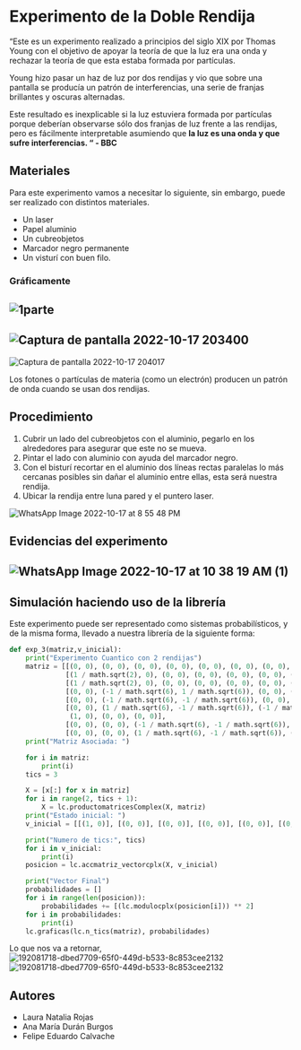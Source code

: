# Experimento de la Doble Rendija

“Este es un experimento realizado a principios del siglo XIX por Thomas Young con el objetivo de apoyar la teoría de que la luz era una onda y rechazar la teoría de que esta estaba formada por partículas. 

Young hizo pasar un haz de luz por dos rendijas y vio que sobre una pantalla se producía un patrón de interferencias, una serie de franjas brillantes y oscuras alternadas.

Este resultado es inexplicable si la luz estuviera formada por partículas porque deberían observarse sólo dos franjas de luz frente a las rendijas, pero es fácilmente interpretable asumiendo que **la luz es una onda y que sufre interferencias. “ - BBC**

## Materiales
Para este experimento vamos a necesitar lo siguiente, sin embargo, puede ser realizado con distintos materiales.

- Un laser
- Papel aluminio
- Un cubreobjetos
- Marcador negro permanente
- Un visturí con buen filo.

### Gráficamente
![1parte](https://user-images.githubusercontent.com/87900830/196315329-abe8807d-87b8-46f9-b5c6-2f20ade32a11.png)
---
![Captura de pantalla 2022-10-17 203400](https://user-images.githubusercontent.com/87900830/196315346-b17f9186-8095-4438-b239-da40e34f838c.png)
---
![Captura de pantalla 2022-10-17 204017](https://user-images.githubusercontent.com/87900830/196315366-2c7f9e13-0be6-46be-8a02-d23e1ad76320.png)

Los fotones o partículas de materia (como un electrón) producen un patrón de onda cuando se usan dos rendijas.

## Procedimiento

1. Cubrir un lado del cubreobjetos con el aluminio, pegarlo en los alrededores para asegurar que este no se mueva.
2. Pintar el lado con aluminio con ayuda del marcador negro.
3. Con el bisturí recortar en el aluminio dos líneas rectas paralelas lo más cercanas posibles sin dañar el aluminio entre ellas, esta será nuestra rendija.
4. Ubicar la rendija entre luna pared y el puntero laser.

![WhatsApp Image 2022-10-17 at 8 55 48 PM](https://user-images.githubusercontent.com/87900830/196317822-ce1f9d20-b7ed-46b1-b9da-8b7e57fa6cdc.jpeg)

## Evidencias del experimento
![WhatsApp Image 2022-10-17 at 10 38 19 AM (1)](https://user-images.githubusercontent.com/87900830/196315608-a1fedb9f-4648-4069-be7a-792ac17f2096.jpeg)
---
## Simulación haciendo uso de la librería
Este experimento puede ser representado como sistemas probabilísticos, y de la misma forma, llevado a nuestra librería de la siguiente forma:

```python
def exp_3(matriz,v_inicial):
    print("Experimento Cuantico con 2 rendijas")
    matriz = [[(0, 0), (0, 0), (0, 0), (0, 0), (0, 0), (0, 0), (0, 0), (0, 0)],
              [(1 / math.sqrt(2), 0), (0, 0), (0, 0), (0, 0), (0, 0), (0, 0), (0, 0), (0, 0)],
              [(1 / math.sqrt(2), 0), (0, 0), (0, 0), (0, 0), (0, 0), (0, 0), (0, 0), (0, 0)],
              [(0, 0), (-1 / math.sqrt(6), 1 / math.sqrt(6)), (0, 0), (1, 0), (0, 0), (0, 0), (0, 0), (0, 0)],
              [(0, 0), (-1 / math.sqrt(6), -1 / math.sqrt(6)), (0, 0), (0, 0), (1, 0), (0, 0), (0, 0), (0, 0)],
              [(0, 0), (1 / math.sqrt(6), -1 / math.sqrt(6)), (-1 / math.sqrt(6), 1 / math.sqrt(6)), (0, 0), (0, 0),
               (1, 0), (0, 0), (0, 0)],
              [(0, 0), (0, 0), (-1 / math.sqrt(6), -1 / math.sqrt(6)), (0, 0), (0, 0), (0, 0), (1, 0), (0, 0)],
              [(0, 0), (0, 0), (1 / math.sqrt(6), -1 / math.sqrt(6)), (0, 0), (0, 0), (0, 0), (0, 0), (1, 0)]]
    print("Matriz Asociada: ")

    for i in matriz:
        print(i)
    tics = 3

    X = [x[:] for x in matriz]
    for i in range(2, tics + 1):
        X = lc.productomatricesComplex(X, matriz)
    print("Estado inicial: ")
    v_inicial = [[(1, 0)], [(0, 0)], [(0, 0)], [(0, 0)], [(0, 0)], [(0, 0)], [(0, 0)], [(0, 0)]]

    print("Numero de tics:", tics)
    for i in v_inicial:
        print(i)
    posicion = lc.accmatriz_vectorcplx(X, v_inicial)

    print("Vector Final")
    probabilidades = []
    for i in range(len(posicion)):
        probabilidades += [(lc.modulocplx(posicion[i])) ** 2]
    for i in probabilidades:
        print(i)
    lc.graficas(lc.n_tics(matriz), probabilidades)
```
Lo que nos va a retornar,
![192081718-dbed7709-65f0-449d-b533-8c853cee2132](https://user-images.githubusercontent.com/87900830/196323026-e8c00e8d-a3c7-4803-b66a-8ea7879e36eb.png)
![192081718-dbed7709-65f0-449d-b533-8c853cee2132](https://user-images.githubusercontent.com/87900830/196323033-676923ee-be95-4774-9b4c-8821bb6ab0d5.png)


## Autores
- Laura Natalia Rojas
- Ana María Durán Burgos
- Felipe Eduardo Calvache
